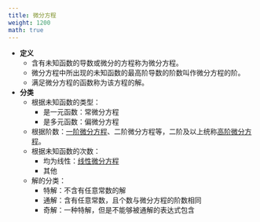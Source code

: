```yaml
---
title: 微分方程
weight: 1200
math: true
---
```


- **定义**
    - 含有未知函数的导数或微分的方程称为微分方程。
    - 微分方程中所出现的未知函数的最高阶导数的阶数叫作微分方程的阶。
    - 满足微分方程的函数称为该方程的解。
- **分类**
    - 根据未知函数的类型：
        - 是一元函数：常微分方程
        - 是多元函数：偏微分方程
    - 根据阶数：[一阶微分方程](/notes/docs/mathematics/calculus/first-order-differential-equation)、二阶微分方程等，二阶及以上统称[高阶微分方程](/notes/docs/mathematics/calculus/high-order-differential-equation)。
    - 根据未知函数的次数：
        - 均为线性：[线性微分方程](/notes/docs/mathematics/calculus/linear-differential-equation)
        - 其他
    - 解的分类：
        - 特解：不含有任意常数的解
        - 通解：含有任意常数，且个数与微分方程的阶数相同
        - 奇解：一种特解，但是不能够被通解的表达式包含
